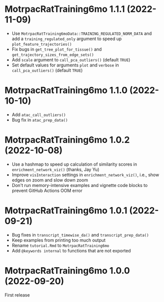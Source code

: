 # MotrpacRatTraining6mo 1.1.1 (2022-11-09)

* Use `MotrpacRatTraining6moData::TRAINING_REGULATED_NORM_DATA` 
and add a `training_regulated_only` argument to speed up `plot_feature_trajectories()` 
* Fix bugs in `get_tree_plot_for_tissue()` and `get_trajectory_sizes_from_edge_sets()`
* Add `scale` argument to `call_pca_outliers()` (default `TRUE`)  
* Set default values for arguments `plot` and `verbose` in `call_pca_outliers()` (default `TRUE`)  

# MotrpacRatTraining6mo 1.1.0 (2022-10-10)

* Add `atac_call_outliers()` 
* Bug fix in `atac_prep_data()` 

# MotrpacRatTraining6mo 1.0.2 (2022-10-08)

* Use a hashmap to speed up calculation of similarity scores in `enrichment_network_viz()` (thanks, Jay Yu)
* Improve `visInteraction` settings in `enrichment_network_viz()`, i.e., show edges on zoom and slow down zoom
* Don't run memory-intensive examples and vignette code blocks to prevent GitHub Actions OOM error

# MotrpacRatTraining6mo 1.0.1 (2022-09-21)

* Bug fixes in `transcript_timewise_da()` and `transcript_prep_data()`   
* Keep examples from printing too much output   
* Rename `tutorial.Rmd` to `MotrpacRatTraining6mo`   
* Add `@keywords internal` to functions that are not exported   

# MotrpacRatTraining6mo 1.0.0 (2022-09-20)

First release
